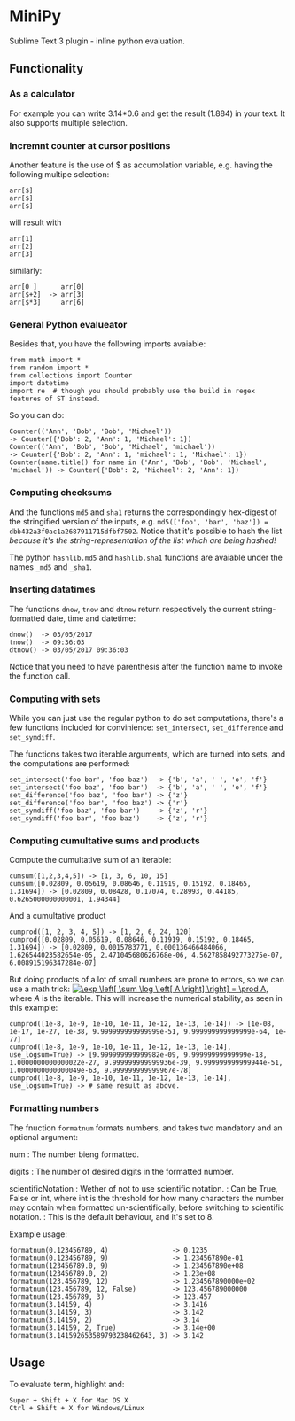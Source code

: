 # MiniPy

Sublime Text 3 plugin - inline python evaluation.

## Functionality

### As a calculator

For example you can write 3.14*0.6 and get the result (1.884) in your text.
It also supports multiple selection.

### Incremnt counter at cursor positions

Another feature is the use of $ as accumolation variable, e.g. having the following multipe selection:

	arr[$]
	arr[$]
	arr[$]

will result with

	arr[1]
	arr[2]
	arr[3]

similarly:

	arr[0 ]      arr[0]
	arr[$+2]  -> arr[3]
	arr[$*3]     arr[6]

### General Python evalueator

Besides that, you have the following imports avaiable:

	from math import *
	from random import *
	from collections import Counter
	import datetime
	import re  # though you should probably use the build in regex features of ST instead.

So you can do:

	Counter(('Ann', 'Bob', 'Bob', 'Michael'))                                     -> Counter({'Bob': 2, 'Ann': 1, 'Michael': 1})
	Counter(('Ann', 'Bob', 'Bob', 'Michael', 'michael'))                          -> Counter({'Bob': 2, 'Ann': 1, 'michael': 1, 'Michael': 1})
	Counter(name.title() for name in ('Ann', 'Bob', 'Bob', 'Michael', 'michael')) -> Counter({'Bob': 2, 'Michael': 2, 'Ann': 1})

### Computing checksums

And the functions `md5` and `sha1` returns the correspondingly hex-digest of the stringified version of the inputs, e.g. `md5(['foo', 'bar', 'baz']) = dbb432a3f0ac1a2687911715dfbf7502`. Notice that it's possible to hash the list _because it's the string-representation of the list which are being hashed!_

The python `hashlib.md5` and `hashlib.sha1` functions are avaiable under the names `_md5` and `_sha1`.

### Inserting datatimes

The functions `dnow`, `tnow` and `dtnow` return respectively the current string-formatted date, time and datetime:

	dnow()  -> 03/05/2017
	tnow()  -> 09:36:03
	dtnow() -> 03/05/2017 09:36:03

Notice that you need to have parenthesis after the function name to invoke the function call.


### Computing with sets

While you can just use the regular python to do set computations, there's a few functions included for convinience: `set_intersect`, `set_difference` and `set_symdiff`.

The functions takes two iterable arguments, which are turned into sets, and the computations are performed:

	set_intersect('foo bar', 'foo baz')  -> {'b', 'a', ' ', 'o', 'f'}
	set_intersect('foo baz', 'foo bar')  -> {'b', 'a', ' ', 'o', 'f'}
	set_difference('foo baz', 'foo bar') -> {'z'}
	set_difference('foo bar', 'foo baz') -> {'r'}
	set_symdiff('foo baz', 'foo bar')    -> {'z', 'r'}
	set_symdiff('foo bar', 'foo baz')    -> {'z', 'r'}


### Computing cumultative sums and products

Compute the cumultative sum of an iterable:

	cumsum([1,2,3,4,5]) -> [1, 3, 6, 10, 15]
	cumsum([0.02809, 0.05619, 0.08646, 0.11919, 0.15192, 0.18465, 1.31694]) -> [0.02809, 0.08428, 0.17074, 0.28993, 0.44185, 0.6265000000000001, 1.94344]

And a cumultative product

	cumprod([1, 2, 3, 4, 5]) -> [1, 2, 6, 24, 120]
	cumprod([0.02809, 0.05619, 0.08646, 0.11919, 0.15192, 0.18465, 1.31694]) -> [0.02809, 0.0015783771, 0.000136466484066, 1.626544023582654e-05, 2.471045680626768e-06, 4.5627858492773275e-07, 6.008915196347284e-07]

But doing products of a lot of small numbers are prone to errors, so we can use a math trick: <a href="https://www.codecogs.com/eqnedit.php?latex=\exp&space;\left[&space;\sum&space;\log&space;\left[&space;A&space;\right]&space;\right]&space;=&space;\prod&space;A" target="_blank"><img src="https://latex.codecogs.com/gif.latex?\exp&space;\left[&space;\sum&space;\log&space;\left[&space;A&space;\right]&space;\right]&space;=&space;\prod&space;A" title="\exp \left[ \sum \log \left[ A \right] \right] = \prod A" /></a>, where _A_ is the iterable. This will increase the numerical stability, as seen in this example:

	cumprod([1e-8, 1e-9, 1e-10, 1e-11, 1e-12, 1e-13, 1e-14]) -> [1e-08, 1e-17, 1e-27, 1e-38, 9.999999999999999e-51, 9.999999999999999e-64, 1e-77]
	cumprod([1e-8, 1e-9, 1e-10, 1e-11, 1e-12, 1e-13, 1e-14], use_logsum=True) -> [9.999999999999982e-09, 9.99999999999999e-18, 1.0000000000000022e-27, 9.999999999999936e-39, 9.999999999999944e-51, 1.0000000000000049e-63, 9.999999999999967e-78]
	cumprod([1e-8, 1e-9, 1e-10, 1e-11, 1e-12, 1e-13, 1e-14], use_logsum=True) -> # same result as above.


### Formatting numbers

The fnuction `formatnum` formats numbers, and takes two mandatory and an optional argument:

num
:	The number bieng formatted.

digits
:	The number of desired digits in the formatted number.

scientificNotation
:	Wether of not to use scientific notation.
:	Can be True, False or int, where int is the threshold for how many characters the number may contain when formatted un-scientifically, before switching to scientific notation.
:	This is the default behaviour, and it's set to 8.

Example usage:

	formatnum(0.123456789, 4)                -> 0.1235
	formatnum(0.123456789, 9)                -> 1.234567890e-01
	formatnum(123456789.0, 9)                -> 1.234567890e+08
	formatnum(123456789.0, 2)                -> 1.23e+08
	formatnum(123.456789, 12)                -> 1.234567890000e+02
	formatnum(123.456789, 12, False)         -> 123.456789000000
	formatnum(123.456789, 3)                 -> 123.457
	formatnum(3.14159, 4)                    -> 3.1416
	formatnum(3.14159, 3)                    -> 3.142
	formatnum(3.14159, 2)                    -> 3.14
	formatnum(3.14159, 2, True)              -> 3.14e+00
	formatnum(3.141592653589793238462643, 3) -> 3.142


## Usage

To evaluate term, highlight and:

	Super + Shift + X for Mac OS X
	Ctrl + Shift + X for Windows/Linux
